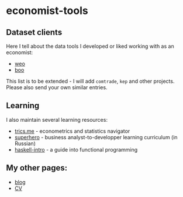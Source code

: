# economist-tools

## Dataset clients 

Here I tell about the data tools I developed or liked working with as an economist:

- [weo](https://github.com/epogrebnyak/weo-reader)
- [boo](https://github.com/ru-corporate/boo)

This list is to be extended - I will add `comtrade`, `kep` and other projects. Please also send your own similar entries.

## Learning

I alsо maintain several learning resources:

- [trics.me](https://trics.me) - econometrics and statistics navigator
- [superhero](https://github.com/epogrebnyak/superhero) - business analyst-to-developper learning curriculum (in Russian)
- [haskell-intro](http://tinyurl.com/haskell-intro) - a guide into functional programming

## My other pages:

- [blog](https://epogrebnyak.github.io)
- [CV](https://epogrebnyak.github.io/cv/)

